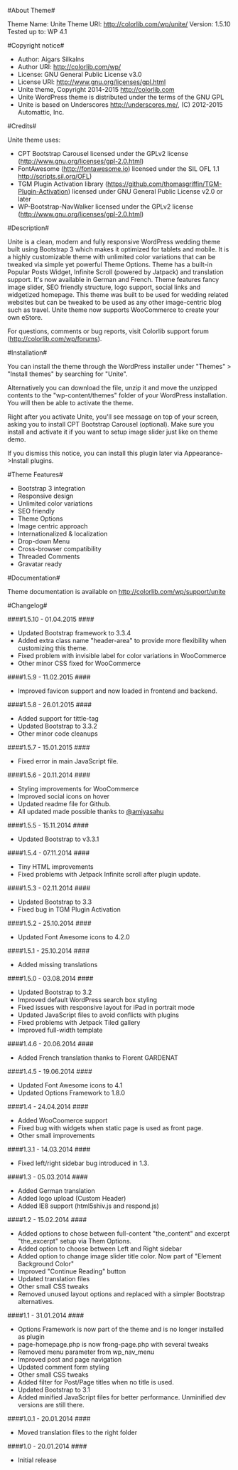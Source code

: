 #About Theme#

Theme Name: Unite
Theme URI: http://colorlib.com/wp/unite/
Version: 1.5.10
Tested up to: WP 4.1

#Copyright notice#

* Author: Aigars Silkalns
* Author URI: http://colorlib.com/wp/
* License: GNU General Public License v3.0
* License URI: http://www.gnu.org/licenses/gpl.html
* Unite theme, Copyright 2014-2015 http://colorlib.com
* Unite WordPress theme is distributed under the terms of the GNU GPL
* Unite is based on Underscores http://underscores.me/, (C) 2012-2015 Automattic, Inc.

#Credits#

Unite theme uses:

* CPT Bootstrap Carousel licensed under the GPLv2 license (http://www.gnu.org/licenses/gpl-2.0.html)
* FontAwesome (http://fontawesome.io) licensed under the SIL OFL 1.1 http://scripts.sil.org/OFL)
* TGM Plugin Activation library (https://github.com/thomasgriffin/TGM-Plugin-Activation) licensed under GNU General Public License v2.0 or later
* WP-Bootstrap-NavWalker licensed under the GPLv2 license (http://www.gnu.org/licenses/gpl-2.0.html)

#Description#

Unite is a clean, modern and fully responsive WordPress wedding theme built using Bootstrap 3 which makes it optimized for tablets and mobile. It is a highly customizable theme with unlimited color variations that can be tweaked via simple yet powerful Theme Options. Theme has a built-in Popular Posts Widget, Infinite Scroll (powered by Jatpack) and translation support. It's now available in German and French. Theme features fancy image slider, SEO friendly structure, logo support, social links and widgetized homepage.  This theme was built to be used for wedding related websites but can be tweaked to be used as any other image-centric blog such as travel. Unite theme now supports WooCommerce to create your own eStore.

For questions, comments or bug reports, visit Colorlib support forum (http://colorlib.com/wp/forums).

#Installation#

You can install the theme through the WordPress installer under "Themes" > "Install themes" by searching for "Unite".

Alternatively you can download the file, unzip it and move the unzipped contents to the "wp-content/themes" folder of your WordPress installation. You will then be able to activate the theme.

Right after you activate Unite, you'll see message on top of your screen, asking you to install CPT Bootstrap Carousel (optional). Make sure you install and activate it if you want to setup image slider just like on theme demo.

If you dismiss this notice, you can install this plugin later via Appearance->Install plugins.

#Theme Features#

* Bootstrap 3 integration
* Responsive design
* Unlimited color variations
* SEO friendly
* Theme Options
* Image centric approach
* Internationalized & localization
* Drop-down Menu
* Cross-browser compatibility
* Threaded Comments
* Gravatar ready

#Documentation#

Theme documentation is available on http://colorlib.com/wp/support/unite

#Changelog#

####1.5.10 - 01.04.2015 ####

* Updated Bootstrap framework to 3.3.4
* Added extra class name "header-area" to provide more flexibility when customizing this theme.
* Fixed problem with invisible label for color variations in WooCommerce
* Other minor CSS fixed for WooCommerce

####1.5.9 - 11.02.2015 ####

* Improved favicon support and now loaded in frontend and backend. 

####1.5.8 - 26.01.2015 ####

* Added support for tittle-tag
* Updated Bootstrap to 3.3.2
* Other minor code cleanups

####1.5.7 - 15.01.2015 ####

* Fixed error in main JavaScript file. 

####1.5.6 - 20.11.2014 ####

* Styling improvements for WooCommerce
* Improved social icons on hover
* Updated readme file for Github.
* All updated made possible thanks to [@amiyasahu](https://github.com/amiyasahu) 

####1.5.5 - 15.11.2014 ####

* Updated Bootstrap to v3.3.1

####1.5.4 - 07.11.2014 ####

* Tiny HTML improvements
* Fixed problems with Jetpack Infinite scroll after plugin update. 

####1.5.3 - 02.11.2014 ####

* Updated Bootstrap to 3.3
* Fixed bug in TGM Plugin Activation

####1.5.2 - 25.10.2014 ####

* Updated Font Awesome icons to 4.2.0

####1.5.1 - 25.10.2014 ####

* Added missing translations

####1.5.0 - 03.08.2014 ####

* Updated Bootstrap to 3.2
* Improved default WordPress search box styling
* Fixed issues with responsive layout for iPad in portrait mode
* Updated JavaScript files to avoid conflicts with plugins
* Fixed problems with Jetpack Tiled gallery
* Improved full-width template

####1.4.6 - 20.06.2014 ####

* Added French translation thanks to Florent GARDENAT

####1.4.5 - 19.06.2014 ####

* Updated Font Awesome icons to 4.1
* Updated Options Framework to 1.8.0

####1.4 - 24.04.2014 ####

* Added WooCoomerce support
* Fixed bug with widgets when static page is used as front page.
* Other small improvements

####1.3.1 - 14.03.2014 ####

* Fixed left/right sidebar bug introduced in 1.3.

####1.3 - 05.03.2014 ####

* Added German translation
* Added logo upload (Custom Header)
* Added IE8 support (html5shiv.js and respond.js)

####1.2 - 15.02.2014 ####
* Added options to chose between full-content "the_content" and excerpt "the_excerpt" setup via Them Options.
* Added option to choose between Left and Right sidebar
* Added option to change image slider title color. Now part of "Element Background Color"
* Improved "Continue Reading" button
* Updated translation files
* Other small CSS tweaks
* Removed unused layout options and replaced with a simpler Bootstrap alternatives.

####1.1 - 31.01.2014 ####
* Options Framework  is now part of the theme and is no longer installed as plugin
* page-homepage.php is now frong-page.php with several tweaks
* Removed menu parameter from wp_nav_menu
* Improved post and page navigation
* Updated comment form styling
* Other small CSS tweaks
* Added filter for Post/Page titles when no title is used.
* Updated Bootstrap to 3.1
* Added minified JavaScript files for better performance. Unminified dev versions are still there.

####1.0.1 - 20.01.2014 ####
* Moved translation files to the right folder

####1.0 - 20.01.2014 ####
* Initial release
